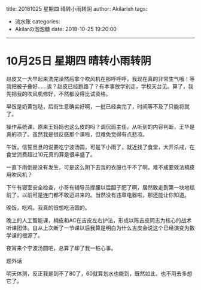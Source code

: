 title: 20181025 星期四 晴转小雨转阴
author: Akilarlxh
tags:
  - 流水账
categories:
  - Akilarの泡泡糖
date: 2018-10-25 19:20:00
---
# 10月25日 星期四 晴转小雨转阴

赵皮又一大早起来洗完澡然后拿个吹风机在那呼呼呼，我现在真的非常生气哦！等我把被子叠好……诶？赵皮已经跑路了？有本事放学别走，学校天台见。算了，我先把我的吹风机修好，不然都没得比试资格。

早饭是奶黄包哒，后街生意确实好啊，一批已经卖完了，时间等不及了只能将就了。

操作系统课，原来王妈妈也这么皮的吗？调侃班主任。从听到的内容判断，王华是真的凉了。虽然我是很反感那个课啦，但难免觉得有点悲凉。

午饭，信誓旦旦的说要吃宁波汤圆，可是下小雨了，就近找了食堂，大开杀戒，在食堂消费超过10元真的算是很丰盛了。

一直下雨倒是没有发生，可是这么阴下去我的衣服也干不了啊，难不成要效法楠皮用吹风机？

下午有寝室安全检查，小哥有辅导员撑腰以后胆子肥了啊，居然敢走到第一块地毯前了，以前可是连门都不敢迈进来的。当然没有违章电器啦，那还能让你知道。

晚饭，吃鸡。我真的很想吃汤圆的。

晚上的人工智能课，楠皮和AC在吉皮左右护法，形成以陈吉皮同志为核心的战术听课团体。自从上次断了一节课以后我算是明白为什么吉皮会说这个已经演变为数学课的根源了。

夜宵来个宁波汤圆吧，总算了却了我一桩心事。

题外话

明天体测，反正我是到不了80了，60就算划水也能到，既然如此，也不用去多想它了。